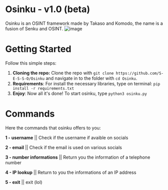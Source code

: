 # Osinku - v1.0 (beta)
Osinku is an OSINT framework made by Takaso and Komodo, the name is a fusion of Senku and OSINT.
![image](https://user-images.githubusercontent.com/70639611/151835127-27a8eb22-feb0-41c6-93c0-cb860c12835c.png)

# Getting Started
Follow this simple steps:

  1) **Cloning the repo:** Clone the repo with `git clone https://github.com/S-E-S-S-O/Osinku` and navigate in to the folder with `cd Osinku`.
  2) **Requirements**: For install the necessary libraries, type on terminal: `pip install -r requirements.txt`
  3) **Enjoy**: Now all it's done! To start osinku, type `python3 osinku.py`

# Commands
Here the commands that osinku offers to you:

**1 - username**              || Check if the username if avaible on socials

**2 - email**                 || Check if the email is used on various socials

**3 - number informations**   || Return you the information of a telephone number

**4 - IP lookup**             || Return to you the informations of an IP address

**5 - exit**                  || exit (lol)
